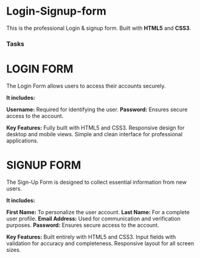 # Login-Signup-form
This is the professional Login & signup form.
Built with **HTML5** and **CSS3**. 

### Tasks

# LOGIN FORM 
The Login Form allows users to access their accounts securely.

**It includes:**

**Username:** Required for identifying the user.
**Password:** Ensures secure access to the account.

**Key Features:**
Fully built with HTML5 and CSS3.
Responsive design for desktop and mobile views.
Simple and clean interface for professional applications.

# SIGNUP FORM
The Sign-Up Form is designed to collect essential information from new users.

**It includes:**

**First Name:** To personalize the user account.
**Last Name:** For a complete user profile.
**Email Address:** Used for communication and verification purposes.
**Password:** Ensures secure access to the account.

**Key Features:**
Built entirely with HTML5 and CSS3.
Input fields with validation for accuracy and completeness.
Responsive layout for all screen sizes.





